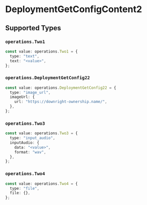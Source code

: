 # DeploymentGetConfigContent2


## Supported Types

### `operations.Two1`

```typescript
const value: operations.Two1 = {
  type: "text",
  text: "<value>",
};
```

### `operations.DeploymentGetConfig22`

```typescript
const value: operations.DeploymentGetConfig22 = {
  type: "image_url",
  imageUrl: {
    url: "https://downright-ownership.name/",
  },
};
```

### `operations.Two3`

```typescript
const value: operations.Two3 = {
  type: "input_audio",
  inputAudio: {
    data: "<value>",
    format: "wav",
  },
};
```

### `operations.Two4`

```typescript
const value: operations.Two4 = {
  type: "file",
  file: {},
};
```

